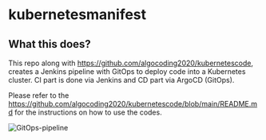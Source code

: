 # kubernetesmanifest


## What this does?
This repo along with https://github.com/algocoding2020/kubernetescode, creates a Jenkins pipeline with GitOps to deploy code into a Kubernetes cluster. CI part is done via Jenkins and CD part via ArgoCD (GitOps).


Please refer to the https://github.com/algocoding2020/kubernetescode/blob/main/README.md for the instructions on how to use the codes.


![GitOps-pipeline](https://user-images.githubusercontent.com/69389020/171991291-7e9d0bc2-db57-454c-a10f-71f9ea3baabc.png)
